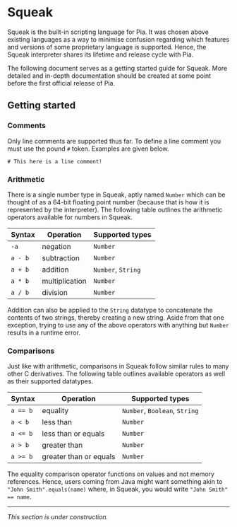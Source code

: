 # Squeak
Squeak is the built-in scripting language for Pia. It was chosen above existing languages as a way to minimise confusion 
regarding which features and versions of some proprietary language is supported. Hence, the Squeak interpreter shares 
its lifetime and release cycle with Pia. 

The following document serves as a getting started guide for Squeak. More detailed and in-depth documentation should be 
created at some point before the first official release of Pia.

## Getting started
### Comments
Only line comments are supported thus far. To define a line comment you must use the pound `#` token. Examples are given
below.
```
# This here is a line comment!
```

### Arithmetic
There is a single number type in Squeak, aptly named `Number` which can be thought of as a 64-bit floating point number 
(because that is how it is represented by the interpreter). The following table outlines the arithmetic operators 
available for numbers in Squeak.

| Syntax   | Operation      | Supported types    |
|----------|----------------|--------------------|
| `-a`     | negation       | `Number`           |
| `a - b`  | subtraction    | `Number`           |
| `a + b`  | addition       | `Number`, `String` |
| `a * b`  | multiplication | `Number`           |
| `a / b`  | division       | `Number`           |

Addition can also be applied to the `String` datatype to concatenate the contents of two strings, thereby creating a new
string. Aside from that one exception, trying to use any of the above operators with anything but `Number` results in a
runtime error. 

### Comparisons
Just like with arithmetic, comparisons in Squeak follow similar rules to many other C derivatives. The following table 
outlines available operators as well as their supported datatypes.

| Syntax   | Operation              | Supported types               |
|----------|------------------------|-------------------------------|
| `a == b` | equality               | `Number`, `Boolean`, `String` |
| `a < b`  | less than              | `Number`                      |
| `a <= b` | less than or equals    | `Number`                      |
| `a > b`  | greater than           | `Number`                      |
| `a >= b` | greater than or equals | `Number`                      |

The equality comparison operator functions on values and not memory references. Hence, users coming from Java might want 
something akin to `"John Smith".equals(name)` where, in Squeak, you would write `"John Smith" == name`.

---
*This section is under construction.*
